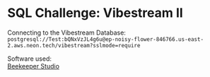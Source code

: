 # SQL Challenge: Vibestream II

Connecting to the Vibestream Database:  
`postgresql://Test:bQNxVzJL4g6u@ep-noisy-flower-846766.us-east-2.aws.neon.tech/vibestream?sslmode=require`

Software used:  
[Beekeeper Studio](https://www.beekeeperstudio.io/)
